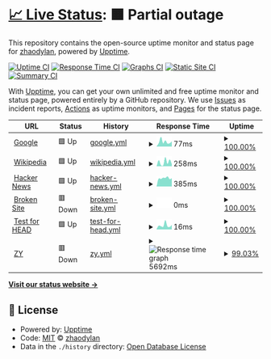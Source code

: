 # [📈 Live Status](https://zhaodylan.github.io/upptime-ziyuan): <!--live status--> **🟧 Partial outage**

This repository contains the open-source uptime monitor and status page for [zhaodylan](https://zhaodylan.github.io/upptime-ziyuan), powered by [Upptime](https://github.com/upptime/upptime).

[![Uptime CI](https://github.com/zhaodylan/upptime-ziyuan/workflows/Uptime%20CI/badge.svg)](https://github.com/zhaodylan/upptime-ziyuan/actions?query=workflow%3A%22Uptime+CI%22)
[![Response Time CI](https://github.com/zhaodylan/upptime-ziyuan/workflows/Response%20Time%20CI/badge.svg)](https://github.com/zhaodylan/upptime-ziyuan/actions?query=workflow%3A%22Response+Time+CI%22)
[![Graphs CI](https://github.com/zhaodylan/upptime-ziyuan/workflows/Graphs%20CI/badge.svg)](https://github.com/zhaodylan/upptime-ziyuan/actions?query=workflow%3A%22Graphs+CI%22)
[![Static Site CI](https://github.com/zhaodylan/upptime-ziyuan/workflows/Static%20Site%20CI/badge.svg)](https://github.com/zhaodylan/upptime-ziyuan/actions?query=workflow%3A%22Static+Site+CI%22)
[![Summary CI](https://github.com/zhaodylan/upptime-ziyuan/workflows/Summary%20CI/badge.svg)](https://github.com/zhaodylan/upptime-ziyuan/actions?query=workflow%3A%22Summary+CI%22)

With [Upptime](https://upptime.js.org), you can get your own unlimited and free uptime monitor and status page, powered entirely by a GitHub repository. We use [Issues](https://github.com/zhaodylan/upptime-ziyuan/issues) as incident reports, [Actions](https://github.com/zhaodylan/upptime-ziyuan/actions) as uptime monitors, and [Pages](https://zhaodylan.github.io/upptime-ziyuan) for the status page.

<!--start: status pages-->
<!-- This summary is generated by Upptime (https://github.com/upptime/upptime) -->
<!-- Do not edit this manually, your changes will be overwritten -->
<!-- prettier-ignore -->
| URL | Status | History | Response Time | Uptime |
| --- | ------ | ------- | ------------- | ------ |
| <img alt="" src="https://favicons.githubusercontent.com/www.google.com" height="13"> [Google](https://www.google.com) | 🟩 Up | [google.yml](https://github.com/zhaodylan/uptime-ziyuan/commits/HEAD/history/google.yml) | <details><summary><img alt="Response time graph" src="./graphs/google/response-time-week.png" height="20"> 77ms</summary><br><a href="https://zhaodylan.github.io/upptime-ziyuan/history/google"><img alt="Response time 86" src="https://img.shields.io/endpoint?url=https%3A%2F%2Fraw.githubusercontent.com%2Fzhaodylan%2Fuptime-ziyuan%2FHEAD%2Fapi%2Fgoogle%2Fresponse-time.json"></a><br><a href="https://zhaodylan.github.io/upptime-ziyuan/history/google"><img alt="24-hour response time 112" src="https://img.shields.io/endpoint?url=https%3A%2F%2Fraw.githubusercontent.com%2Fzhaodylan%2Fuptime-ziyuan%2FHEAD%2Fapi%2Fgoogle%2Fresponse-time-day.json"></a><br><a href="https://zhaodylan.github.io/upptime-ziyuan/history/google"><img alt="7-day response time 77" src="https://img.shields.io/endpoint?url=https%3A%2F%2Fraw.githubusercontent.com%2Fzhaodylan%2Fuptime-ziyuan%2FHEAD%2Fapi%2Fgoogle%2Fresponse-time-week.json"></a><br><a href="https://zhaodylan.github.io/upptime-ziyuan/history/google"><img alt="30-day response time 92" src="https://img.shields.io/endpoint?url=https%3A%2F%2Fraw.githubusercontent.com%2Fzhaodylan%2Fuptime-ziyuan%2FHEAD%2Fapi%2Fgoogle%2Fresponse-time-month.json"></a><br><a href="https://zhaodylan.github.io/upptime-ziyuan/history/google"><img alt="1-year response time 86" src="https://img.shields.io/endpoint?url=https%3A%2F%2Fraw.githubusercontent.com%2Fzhaodylan%2Fuptime-ziyuan%2FHEAD%2Fapi%2Fgoogle%2Fresponse-time-year.json"></a></details> | <details><summary><a href="https://zhaodylan.github.io/upptime-ziyuan/history/google">100.00%</a></summary><a href="https://zhaodylan.github.io/upptime-ziyuan/history/google"><img alt="All-time uptime 100.00%" src="https://img.shields.io/endpoint?url=https%3A%2F%2Fraw.githubusercontent.com%2Fzhaodylan%2Fuptime-ziyuan%2FHEAD%2Fapi%2Fgoogle%2Fuptime.json"></a><br><a href="https://zhaodylan.github.io/upptime-ziyuan/history/google"><img alt="24-hour uptime 100.00%" src="https://img.shields.io/endpoint?url=https%3A%2F%2Fraw.githubusercontent.com%2Fzhaodylan%2Fuptime-ziyuan%2FHEAD%2Fapi%2Fgoogle%2Fuptime-day.json"></a><br><a href="https://zhaodylan.github.io/upptime-ziyuan/history/google"><img alt="7-day uptime 100.00%" src="https://img.shields.io/endpoint?url=https%3A%2F%2Fraw.githubusercontent.com%2Fzhaodylan%2Fuptime-ziyuan%2FHEAD%2Fapi%2Fgoogle%2Fuptime-week.json"></a><br><a href="https://zhaodylan.github.io/upptime-ziyuan/history/google"><img alt="30-day uptime 100.00%" src="https://img.shields.io/endpoint?url=https%3A%2F%2Fraw.githubusercontent.com%2Fzhaodylan%2Fuptime-ziyuan%2FHEAD%2Fapi%2Fgoogle%2Fuptime-month.json"></a><br><a href="https://zhaodylan.github.io/upptime-ziyuan/history/google"><img alt="1-year uptime 100.00%" src="https://img.shields.io/endpoint?url=https%3A%2F%2Fraw.githubusercontent.com%2Fzhaodylan%2Fuptime-ziyuan%2FHEAD%2Fapi%2Fgoogle%2Fuptime-year.json"></a></details>
| <img alt="" src="https://favicons.githubusercontent.com/en.wikipedia.org" height="13"> [Wikipedia](https://en.wikipedia.org) | 🟩 Up | [wikipedia.yml](https://github.com/zhaodylan/uptime-ziyuan/commits/HEAD/history/wikipedia.yml) | <details><summary><img alt="Response time graph" src="./graphs/wikipedia/response-time-week.png" height="20"> 258ms</summary><br><a href="https://zhaodylan.github.io/upptime-ziyuan/history/wikipedia"><img alt="Response time 172" src="https://img.shields.io/endpoint?url=https%3A%2F%2Fraw.githubusercontent.com%2Fzhaodylan%2Fuptime-ziyuan%2FHEAD%2Fapi%2Fwikipedia%2Fresponse-time.json"></a><br><a href="https://zhaodylan.github.io/upptime-ziyuan/history/wikipedia"><img alt="24-hour response time 229" src="https://img.shields.io/endpoint?url=https%3A%2F%2Fraw.githubusercontent.com%2Fzhaodylan%2Fuptime-ziyuan%2FHEAD%2Fapi%2Fwikipedia%2Fresponse-time-day.json"></a><br><a href="https://zhaodylan.github.io/upptime-ziyuan/history/wikipedia"><img alt="7-day response time 258" src="https://img.shields.io/endpoint?url=https%3A%2F%2Fraw.githubusercontent.com%2Fzhaodylan%2Fuptime-ziyuan%2FHEAD%2Fapi%2Fwikipedia%2Fresponse-time-week.json"></a><br><a href="https://zhaodylan.github.io/upptime-ziyuan/history/wikipedia"><img alt="30-day response time 275" src="https://img.shields.io/endpoint?url=https%3A%2F%2Fraw.githubusercontent.com%2Fzhaodylan%2Fuptime-ziyuan%2FHEAD%2Fapi%2Fwikipedia%2Fresponse-time-month.json"></a><br><a href="https://zhaodylan.github.io/upptime-ziyuan/history/wikipedia"><img alt="1-year response time 172" src="https://img.shields.io/endpoint?url=https%3A%2F%2Fraw.githubusercontent.com%2Fzhaodylan%2Fuptime-ziyuan%2FHEAD%2Fapi%2Fwikipedia%2Fresponse-time-year.json"></a></details> | <details><summary><a href="https://zhaodylan.github.io/upptime-ziyuan/history/wikipedia">100.00%</a></summary><a href="https://zhaodylan.github.io/upptime-ziyuan/history/wikipedia"><img alt="All-time uptime 100.00%" src="https://img.shields.io/endpoint?url=https%3A%2F%2Fraw.githubusercontent.com%2Fzhaodylan%2Fuptime-ziyuan%2FHEAD%2Fapi%2Fwikipedia%2Fuptime.json"></a><br><a href="https://zhaodylan.github.io/upptime-ziyuan/history/wikipedia"><img alt="24-hour uptime 100.00%" src="https://img.shields.io/endpoint?url=https%3A%2F%2Fraw.githubusercontent.com%2Fzhaodylan%2Fuptime-ziyuan%2FHEAD%2Fapi%2Fwikipedia%2Fuptime-day.json"></a><br><a href="https://zhaodylan.github.io/upptime-ziyuan/history/wikipedia"><img alt="7-day uptime 100.00%" src="https://img.shields.io/endpoint?url=https%3A%2F%2Fraw.githubusercontent.com%2Fzhaodylan%2Fuptime-ziyuan%2FHEAD%2Fapi%2Fwikipedia%2Fuptime-week.json"></a><br><a href="https://zhaodylan.github.io/upptime-ziyuan/history/wikipedia"><img alt="30-day uptime 100.00%" src="https://img.shields.io/endpoint?url=https%3A%2F%2Fraw.githubusercontent.com%2Fzhaodylan%2Fuptime-ziyuan%2FHEAD%2Fapi%2Fwikipedia%2Fuptime-month.json"></a><br><a href="https://zhaodylan.github.io/upptime-ziyuan/history/wikipedia"><img alt="1-year uptime 100.00%" src="https://img.shields.io/endpoint?url=https%3A%2F%2Fraw.githubusercontent.com%2Fzhaodylan%2Fuptime-ziyuan%2FHEAD%2Fapi%2Fwikipedia%2Fuptime-year.json"></a></details>
| <img alt="" src="https://favicons.githubusercontent.com/news.ycombinator.com" height="13"> [Hacker News](https://news.ycombinator.com) | 🟩 Up | [hacker-news.yml](https://github.com/zhaodylan/uptime-ziyuan/commits/HEAD/history/hacker-news.yml) | <details><summary><img alt="Response time graph" src="./graphs/hacker-news/response-time-week.png" height="20"> 385ms</summary><br><a href="https://zhaodylan.github.io/upptime-ziyuan/history/hacker-news"><img alt="Response time 390" src="https://img.shields.io/endpoint?url=https%3A%2F%2Fraw.githubusercontent.com%2Fzhaodylan%2Fuptime-ziyuan%2FHEAD%2Fapi%2Fhacker-news%2Fresponse-time.json"></a><br><a href="https://zhaodylan.github.io/upptime-ziyuan/history/hacker-news"><img alt="24-hour response time 381" src="https://img.shields.io/endpoint?url=https%3A%2F%2Fraw.githubusercontent.com%2Fzhaodylan%2Fuptime-ziyuan%2FHEAD%2Fapi%2Fhacker-news%2Fresponse-time-day.json"></a><br><a href="https://zhaodylan.github.io/upptime-ziyuan/history/hacker-news"><img alt="7-day response time 385" src="https://img.shields.io/endpoint?url=https%3A%2F%2Fraw.githubusercontent.com%2Fzhaodylan%2Fuptime-ziyuan%2FHEAD%2Fapi%2Fhacker-news%2Fresponse-time-week.json"></a><br><a href="https://zhaodylan.github.io/upptime-ziyuan/history/hacker-news"><img alt="30-day response time 394" src="https://img.shields.io/endpoint?url=https%3A%2F%2Fraw.githubusercontent.com%2Fzhaodylan%2Fuptime-ziyuan%2FHEAD%2Fapi%2Fhacker-news%2Fresponse-time-month.json"></a><br><a href="https://zhaodylan.github.io/upptime-ziyuan/history/hacker-news"><img alt="1-year response time 390" src="https://img.shields.io/endpoint?url=https%3A%2F%2Fraw.githubusercontent.com%2Fzhaodylan%2Fuptime-ziyuan%2FHEAD%2Fapi%2Fhacker-news%2Fresponse-time-year.json"></a></details> | <details><summary><a href="https://zhaodylan.github.io/upptime-ziyuan/history/hacker-news">100.00%</a></summary><a href="https://zhaodylan.github.io/upptime-ziyuan/history/hacker-news"><img alt="All-time uptime 99.96%" src="https://img.shields.io/endpoint?url=https%3A%2F%2Fraw.githubusercontent.com%2Fzhaodylan%2Fuptime-ziyuan%2FHEAD%2Fapi%2Fhacker-news%2Fuptime.json"></a><br><a href="https://zhaodylan.github.io/upptime-ziyuan/history/hacker-news"><img alt="24-hour uptime 100.00%" src="https://img.shields.io/endpoint?url=https%3A%2F%2Fraw.githubusercontent.com%2Fzhaodylan%2Fuptime-ziyuan%2FHEAD%2Fapi%2Fhacker-news%2Fuptime-day.json"></a><br><a href="https://zhaodylan.github.io/upptime-ziyuan/history/hacker-news"><img alt="7-day uptime 100.00%" src="https://img.shields.io/endpoint?url=https%3A%2F%2Fraw.githubusercontent.com%2Fzhaodylan%2Fuptime-ziyuan%2FHEAD%2Fapi%2Fhacker-news%2Fuptime-week.json"></a><br><a href="https://zhaodylan.github.io/upptime-ziyuan/history/hacker-news"><img alt="30-day uptime 100.00%" src="https://img.shields.io/endpoint?url=https%3A%2F%2Fraw.githubusercontent.com%2Fzhaodylan%2Fuptime-ziyuan%2FHEAD%2Fapi%2Fhacker-news%2Fuptime-month.json"></a><br><a href="https://zhaodylan.github.io/upptime-ziyuan/history/hacker-news"><img alt="1-year uptime 99.96%" src="https://img.shields.io/endpoint?url=https%3A%2F%2Fraw.githubusercontent.com%2Fzhaodylan%2Fuptime-ziyuan%2FHEAD%2Fapi%2Fhacker-news%2Fuptime-year.json"></a></details>
| <img alt="" src="https://favicons.githubusercontent.com/thissitedoesnotexist.com" height="13"> [Broken Site](https://thissitedoesnotexist.com) | 🟥 Down | [broken-site.yml](https://github.com/zhaodylan/uptime-ziyuan/commits/HEAD/history/broken-site.yml) | <details><summary><img alt="Response time graph" src="./graphs/broken-site/response-time-week.png" height="20"> 0ms</summary><br><a href="https://zhaodylan.github.io/upptime-ziyuan/history/broken-site"><img alt="Response time 0" src="https://img.shields.io/endpoint?url=https%3A%2F%2Fraw.githubusercontent.com%2Fzhaodylan%2Fuptime-ziyuan%2FHEAD%2Fapi%2Fbroken-site%2Fresponse-time.json"></a><br><a href="https://zhaodylan.github.io/upptime-ziyuan/history/broken-site"><img alt="24-hour response time 0" src="https://img.shields.io/endpoint?url=https%3A%2F%2Fraw.githubusercontent.com%2Fzhaodylan%2Fuptime-ziyuan%2FHEAD%2Fapi%2Fbroken-site%2Fresponse-time-day.json"></a><br><a href="https://zhaodylan.github.io/upptime-ziyuan/history/broken-site"><img alt="7-day response time 0" src="https://img.shields.io/endpoint?url=https%3A%2F%2Fraw.githubusercontent.com%2Fzhaodylan%2Fuptime-ziyuan%2FHEAD%2Fapi%2Fbroken-site%2Fresponse-time-week.json"></a><br><a href="https://zhaodylan.github.io/upptime-ziyuan/history/broken-site"><img alt="30-day response time 0" src="https://img.shields.io/endpoint?url=https%3A%2F%2Fraw.githubusercontent.com%2Fzhaodylan%2Fuptime-ziyuan%2FHEAD%2Fapi%2Fbroken-site%2Fresponse-time-month.json"></a><br><a href="https://zhaodylan.github.io/upptime-ziyuan/history/broken-site"><img alt="1-year response time 0" src="https://img.shields.io/endpoint?url=https%3A%2F%2Fraw.githubusercontent.com%2Fzhaodylan%2Fuptime-ziyuan%2FHEAD%2Fapi%2Fbroken-site%2Fresponse-time-year.json"></a></details> | <details><summary><a href="https://zhaodylan.github.io/upptime-ziyuan/history/broken-site">100.00%</a></summary><a href="https://zhaodylan.github.io/upptime-ziyuan/history/broken-site"><img alt="All-time uptime 100.00%" src="https://img.shields.io/endpoint?url=https%3A%2F%2Fraw.githubusercontent.com%2Fzhaodylan%2Fuptime-ziyuan%2FHEAD%2Fapi%2Fbroken-site%2Fuptime.json"></a><br><a href="https://zhaodylan.github.io/upptime-ziyuan/history/broken-site"><img alt="24-hour uptime 100.00%" src="https://img.shields.io/endpoint?url=https%3A%2F%2Fraw.githubusercontent.com%2Fzhaodylan%2Fuptime-ziyuan%2FHEAD%2Fapi%2Fbroken-site%2Fuptime-day.json"></a><br><a href="https://zhaodylan.github.io/upptime-ziyuan/history/broken-site"><img alt="7-day uptime 100.00%" src="https://img.shields.io/endpoint?url=https%3A%2F%2Fraw.githubusercontent.com%2Fzhaodylan%2Fuptime-ziyuan%2FHEAD%2Fapi%2Fbroken-site%2Fuptime-week.json"></a><br><a href="https://zhaodylan.github.io/upptime-ziyuan/history/broken-site"><img alt="30-day uptime 100.00%" src="https://img.shields.io/endpoint?url=https%3A%2F%2Fraw.githubusercontent.com%2Fzhaodylan%2Fuptime-ziyuan%2FHEAD%2Fapi%2Fbroken-site%2Fuptime-month.json"></a><br><a href="https://zhaodylan.github.io/upptime-ziyuan/history/broken-site"><img alt="1-year uptime 100.00%" src="https://img.shields.io/endpoint?url=https%3A%2F%2Fraw.githubusercontent.com%2Fzhaodylan%2Fuptime-ziyuan%2FHEAD%2Fapi%2Fbroken-site%2Fuptime-year.json"></a></details>
| <img alt="" src="https://favicons.githubusercontent.com/www.google.com" height="13"> [Test for HEAD](https://www.google.com) | 🟩 Up | [test-for-head.yml](https://github.com/zhaodylan/uptime-ziyuan/commits/HEAD/history/test-for-head.yml) | <details><summary><img alt="Response time graph" src="./graphs/test-for-head/response-time-week.png" height="20"> 16ms</summary><br><a href="https://zhaodylan.github.io/upptime-ziyuan/history/test-for-head"><img alt="Response time 20" src="https://img.shields.io/endpoint?url=https%3A%2F%2Fraw.githubusercontent.com%2Fzhaodylan%2Fuptime-ziyuan%2FHEAD%2Fapi%2Ftest-for-head%2Fresponse-time.json"></a><br><a href="https://zhaodylan.github.io/upptime-ziyuan/history/test-for-head"><img alt="24-hour response time 35" src="https://img.shields.io/endpoint?url=https%3A%2F%2Fraw.githubusercontent.com%2Fzhaodylan%2Fuptime-ziyuan%2FHEAD%2Fapi%2Ftest-for-head%2Fresponse-time-day.json"></a><br><a href="https://zhaodylan.github.io/upptime-ziyuan/history/test-for-head"><img alt="7-day response time 16" src="https://img.shields.io/endpoint?url=https%3A%2F%2Fraw.githubusercontent.com%2Fzhaodylan%2Fuptime-ziyuan%2FHEAD%2Fapi%2Ftest-for-head%2Fresponse-time-week.json"></a><br><a href="https://zhaodylan.github.io/upptime-ziyuan/history/test-for-head"><img alt="30-day response time 26" src="https://img.shields.io/endpoint?url=https%3A%2F%2Fraw.githubusercontent.com%2Fzhaodylan%2Fuptime-ziyuan%2FHEAD%2Fapi%2Ftest-for-head%2Fresponse-time-month.json"></a><br><a href="https://zhaodylan.github.io/upptime-ziyuan/history/test-for-head"><img alt="1-year response time 20" src="https://img.shields.io/endpoint?url=https%3A%2F%2Fraw.githubusercontent.com%2Fzhaodylan%2Fuptime-ziyuan%2FHEAD%2Fapi%2Ftest-for-head%2Fresponse-time-year.json"></a></details> | <details><summary><a href="https://zhaodylan.github.io/upptime-ziyuan/history/test-for-head">100.00%</a></summary><a href="https://zhaodylan.github.io/upptime-ziyuan/history/test-for-head"><img alt="All-time uptime 100.00%" src="https://img.shields.io/endpoint?url=https%3A%2F%2Fraw.githubusercontent.com%2Fzhaodylan%2Fuptime-ziyuan%2FHEAD%2Fapi%2Ftest-for-head%2Fuptime.json"></a><br><a href="https://zhaodylan.github.io/upptime-ziyuan/history/test-for-head"><img alt="24-hour uptime 100.00%" src="https://img.shields.io/endpoint?url=https%3A%2F%2Fraw.githubusercontent.com%2Fzhaodylan%2Fuptime-ziyuan%2FHEAD%2Fapi%2Ftest-for-head%2Fuptime-day.json"></a><br><a href="https://zhaodylan.github.io/upptime-ziyuan/history/test-for-head"><img alt="7-day uptime 100.00%" src="https://img.shields.io/endpoint?url=https%3A%2F%2Fraw.githubusercontent.com%2Fzhaodylan%2Fuptime-ziyuan%2FHEAD%2Fapi%2Ftest-for-head%2Fuptime-week.json"></a><br><a href="https://zhaodylan.github.io/upptime-ziyuan/history/test-for-head"><img alt="30-day uptime 100.00%" src="https://img.shields.io/endpoint?url=https%3A%2F%2Fraw.githubusercontent.com%2Fzhaodylan%2Fuptime-ziyuan%2FHEAD%2Fapi%2Ftest-for-head%2Fuptime-month.json"></a><br><a href="https://zhaodylan.github.io/upptime-ziyuan/history/test-for-head"><img alt="1-year uptime 100.00%" src="https://img.shields.io/endpoint?url=https%3A%2F%2Fraw.githubusercontent.com%2Fzhaodylan%2Fuptime-ziyuan%2FHEAD%2Fapi%2Ftest-for-head%2Fuptime-year.json"></a></details>
| <img alt="" src="https://favicons.githubusercontent.com/ziyuan.baidu.com" height="13"> [ZY](https://ziyuan.baidu.com) | 🟥 Down | [zy.yml](https://github.com/zhaodylan/uptime-ziyuan/commits/HEAD/history/zy.yml) | <details><summary><img alt="Response time graph" src="./graphs/zy/response-time-week.png" height="20"> 5692ms</summary><br><a href="https://zhaodylan.github.io/upptime-ziyuan/history/zy"><img alt="Response time 5743" src="https://img.shields.io/endpoint?url=https%3A%2F%2Fraw.githubusercontent.com%2Fzhaodylan%2Fuptime-ziyuan%2FHEAD%2Fapi%2Fzy%2Fresponse-time.json"></a><br><a href="https://zhaodylan.github.io/upptime-ziyuan/history/zy"><img alt="24-hour response time 5284" src="https://img.shields.io/endpoint?url=https%3A%2F%2Fraw.githubusercontent.com%2Fzhaodylan%2Fuptime-ziyuan%2FHEAD%2Fapi%2Fzy%2Fresponse-time-day.json"></a><br><a href="https://zhaodylan.github.io/upptime-ziyuan/history/zy"><img alt="7-day response time 5692" src="https://img.shields.io/endpoint?url=https%3A%2F%2Fraw.githubusercontent.com%2Fzhaodylan%2Fuptime-ziyuan%2FHEAD%2Fapi%2Fzy%2Fresponse-time-week.json"></a><br><a href="https://zhaodylan.github.io/upptime-ziyuan/history/zy"><img alt="30-day response time 5864" src="https://img.shields.io/endpoint?url=https%3A%2F%2Fraw.githubusercontent.com%2Fzhaodylan%2Fuptime-ziyuan%2FHEAD%2Fapi%2Fzy%2Fresponse-time-month.json"></a><br><a href="https://zhaodylan.github.io/upptime-ziyuan/history/zy"><img alt="1-year response time 5743" src="https://img.shields.io/endpoint?url=https%3A%2F%2Fraw.githubusercontent.com%2Fzhaodylan%2Fuptime-ziyuan%2FHEAD%2Fapi%2Fzy%2Fresponse-time-year.json"></a></details> | <details><summary><a href="https://zhaodylan.github.io/upptime-ziyuan/history/zy">99.03%</a></summary><a href="https://zhaodylan.github.io/upptime-ziyuan/history/zy"><img alt="All-time uptime 99.29%" src="https://img.shields.io/endpoint?url=https%3A%2F%2Fraw.githubusercontent.com%2Fzhaodylan%2Fuptime-ziyuan%2FHEAD%2Fapi%2Fzy%2Fuptime.json"></a><br><a href="https://zhaodylan.github.io/upptime-ziyuan/history/zy"><img alt="24-hour uptime 99.99%" src="https://img.shields.io/endpoint?url=https%3A%2F%2Fraw.githubusercontent.com%2Fzhaodylan%2Fuptime-ziyuan%2FHEAD%2Fapi%2Fzy%2Fuptime-day.json"></a><br><a href="https://zhaodylan.github.io/upptime-ziyuan/history/zy"><img alt="7-day uptime 99.03%" src="https://img.shields.io/endpoint?url=https%3A%2F%2Fraw.githubusercontent.com%2Fzhaodylan%2Fuptime-ziyuan%2FHEAD%2Fapi%2Fzy%2Fuptime-week.json"></a><br><a href="https://zhaodylan.github.io/upptime-ziyuan/history/zy"><img alt="30-day uptime 97.27%" src="https://img.shields.io/endpoint?url=https%3A%2F%2Fraw.githubusercontent.com%2Fzhaodylan%2Fuptime-ziyuan%2FHEAD%2Fapi%2Fzy%2Fuptime-month.json"></a><br><a href="https://zhaodylan.github.io/upptime-ziyuan/history/zy"><img alt="1-year uptime 99.29%" src="https://img.shields.io/endpoint?url=https%3A%2F%2Fraw.githubusercontent.com%2Fzhaodylan%2Fuptime-ziyuan%2FHEAD%2Fapi%2Fzy%2Fuptime-year.json"></a></details>

<!--end: status pages-->

[**Visit our status website →**](https://zhaodylan.github.io/upptime-ziyuan)

## 📄 License

- Powered by: [Upptime](https://github.com/upptime/upptime)
- Code: [MIT](./LICENSE) © [zhaodylan](https://zhaodylan.github.io/upptime-ziyuan)
- Data in the `./history` directory: [Open Database License](https://opendatacommons.org/licenses/odbl/1-0/)
